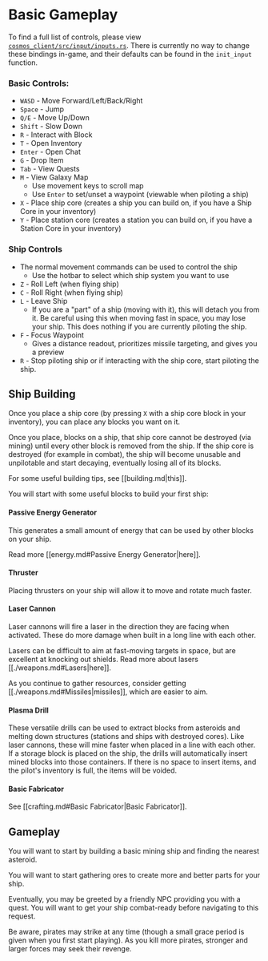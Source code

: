 # Basic Gameplay

To find a full list of controls, please view [`cosmos_client/src/input/inputs.rs`](https://github.com/AnthonyTornetta/Cosmos/blob/main/cosmos_client/src/input/inputs.rs).  There is currently no way to change these bindings in-game, and their defaults can be found in the `init_input` function.

### Basic Controls:
- `WASD` - Move Forward/Left/Back/Right
- `Space` - Jump
- `Q/E` - Move Up/Down
- `Shift` - Slow Down
- `R` - Interact with Block
- `T` - Open Inventory
- `Enter` - Open Chat
- `G` - Drop Item
- `Tab` - View Quests
- `M` - View Galaxy Map
	- Use movement keys to scroll map
	- Use `Enter` to set/unset a waypoint (viewable when piloting a ship)
- `X` - Place ship core (creates a ship you can build on, if you have a Ship Core in your inventory)
- `Y` - Place station core (creates a station you can build on, if you have a Station Core in your inventory)

### Ship Controls

- The normal movement commands can be used to control the ship
	- Use the hotbar to select which ship system you want to use
- `Z` - Roll Left (when flying ship)
- `C` - Roll Right (when flying ship)
- `L` - Leave Ship
	- If you are a "part" of a ship (moving with it), this will detach you from it. Be careful using this when moving fast in space, you may lose your ship.  This does nothing if you are currently piloting the ship.
- `F` - Focus Waypoint
	- Gives a distance readout, prioritizes missile targeting, and gives you a preview
- `R` - Stop piloting ship or if interacting with the ship core, start piloting the ship.

## Ship Building
Once you place a ship core (by pressing `X` with a ship core block in your inventory), you can place any blocks you want on it. 

Once you place, blocks on a ship, that ship core cannot be destroyed (via mining) until every other block is removed from the ship. If the ship core is destroyed (for example in combat), the ship will become unusable and unpilotable and start decaying, eventually losing all of its blocks.

For some useful building tips, see [[building.md|this]].

You will start with some useful blocks to build your first ship:
#### Passive Energy Generator
This generates a small amount of energy that can be used by other blocks on your ship. 

Read more [[energy.md#Passive Energy Generator|here]].
#### Thruster
Placing thrusters on your ship will allow it to move and rotate much faster.
#### Laser Cannon
Laser cannons will fire a laser in the direction they are facing when activated. These do more damage when built in a long line with each other.

Lasers can be difficult to aim at fast-moving targets in space, but are excellent at knocking out shields. Read more about lasers [[./weapons.md#Lasers|here]].

As you continue to gather resources, consider getting [[./weapons.md#Missiles|missiles]], which are easier to aim.

#### Plasma Drill
These versatile drills can be used to extract blocks from asteroids and melting down structures (stations and ships with destroyed cores). Like laser cannons, these will mine faster when placed in a line with each other. If a storage block is placed on the ship, the drills will automatically insert mined blocks into those containers. If there is no space to insert items, and the pilot's inventory is full, the items will be voided.
#### Basic Fabricator
See [[crafting.md#Basic Fabricator|Basic Fabricator]].

## Gameplay

You will want to start by building a basic mining ship and finding the nearest asteroid.

You will want to start gathering ores to create more and better parts for your ship.

Eventually, you may be greeted by a friendly NPC providing you with a quest. You will want to get your ship combat-ready before navigating to this request.

Be aware, pirates may strike at any time (though a small grace period is given when you first start playing). As you kill more pirates, stronger and larger forces may seek their revenge.